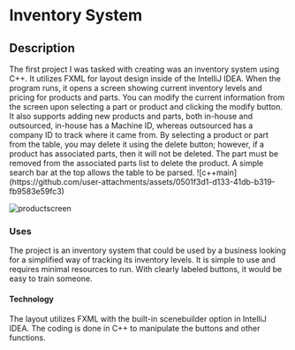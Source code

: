 <h1>Inventory System</h1>

<h2>Description</h2>
The first project I was tasked with creating was an inventory system using C++. It utilizes FXML for layout design inside of the IntelliJ IDEA. When the program runs, it opens a screen showing current inventory levels and pricing for products and parts. You can modify the current information from the screen upon selecting a part or product and clicking the modify button. It also supports adding new products and parts, both in-house and outsourced, in-house has a Machine ID, whereas outsourced has a company ID to track where it came from. By selecting a product or part from the table, you may delete it using the delete button; however, if a product has associated parts, then it will not be deleted. The part must be removed from the associated parts list to delete the product. A simple search bar at the top allows the table to be parsed.
  ![c++main](https://github.com/user-attachments/assets/0501f3d1-d133-41db-b319-fb9583e59fc3)

 ![productscreen](https://github.com/user-attachments/assets/e8104582-91b8-4262-91ea-aade5f0e366b)

<h3>Uses</h3>
The project is an inventory system that could be used by a business looking for a simplified way of tracking its inventory levels. It is simple to use and requires minimal resources to run. With clearly labeled buttons, it would be easy to train someone.

<h4>Technology</h4>
The layout utilizes FXML with the built-in scenebuilder option in IntelliJ IDEA. The coding is done in  C++ to manipulate the buttons and other functions.



